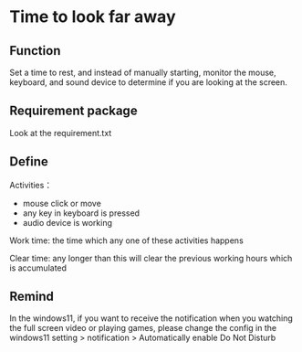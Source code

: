 # Time to look far away


## Function 
Set a time to rest, and instead of manually starting, monitor the mouse, keyboard, and sound device to determine if you are looking at the screen.

## Requirement package
Look at the requirement.txt

## Define
Activities：
- mouse click or move
- any key in keyboard is pressed
- audio device is working

Work time: the time which any one of these activities happens

Clear time: any longer than this will clear the previous working hours which is accumulated

## Remind
In the windows11, if you want to receive the notification when you watching the full screen video or playing games, please change the config in the windows11 setting > notification > Automatically enable Do Not Disturb
